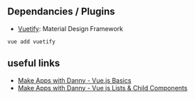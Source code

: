 ## Dependancies / Plugins

- [Vuetify](https://vuetifyjs.com/en/): Material Design Framework

`vue add vuetify`

## useful links

- [Make Apps with Danny - Vue.js Basics](https://www.youtube.com/watch?v=O25jFVucQiw)
- [Make Apps with Danny - Vue js Lists & Child Components](https://www.youtube.com/watch?v=VVjHdzRBCrA)

